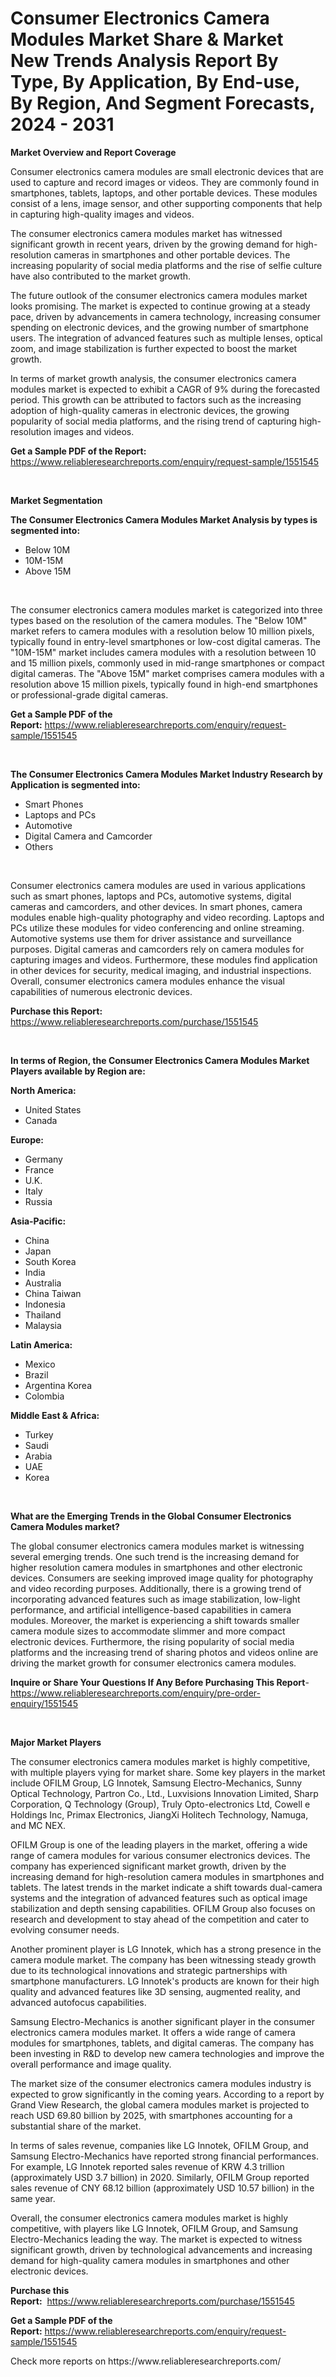 <p><h1>Consumer Electronics Camera Modules Market Share & Market New Trends Analysis Report By Type, By Application, By End-use, By Region, And Segment Forecasts, 2024 - 2031</h1></p><p><strong>Market Overview and Report Coverage</strong></p>
<p><p>Consumer electronics camera modules are small electronic devices that are used to capture and record images or videos. They are commonly found in smartphones, tablets, laptops, and other portable devices. These modules consist of a lens, image sensor, and other supporting components that help in capturing high-quality images and videos.</p><p>The consumer electronics camera modules market has witnessed significant growth in recent years, driven by the growing demand for high-resolution cameras in smartphones and other portable devices. The increasing popularity of social media platforms and the rise of selfie culture have also contributed to the market growth.</p><p>The future outlook of the consumer electronics camera modules market looks promising. The market is expected to continue growing at a steady pace, driven by advancements in camera technology, increasing consumer spending on electronic devices, and the growing number of smartphone users. The integration of advanced features such as multiple lenses, optical zoom, and image stabilization is further expected to boost the market growth.</p><p>In terms of market growth analysis, the consumer electronics camera modules market is expected to exhibit a CAGR of 9% during the forecasted period. This growth can be attributed to factors such as the increasing adoption of high-quality cameras in electronic devices, the growing popularity of social media platforms, and the rising trend of capturing high-resolution images and videos.</p></p>
<p><strong>Get a Sample PDF of the Report:</strong> <a href="https://www.reliableresearchreports.com/enquiry/request-sample/1551545">https://www.reliableresearchreports.com/enquiry/request-sample/1551545</a></p>
<p>&nbsp;</p>
<p><strong>Market Segmentation</strong></p>
<p><strong>The Consumer Electronics Camera Modules Market Analysis by types is segmented into:</strong></p>
<p><ul><li>Below 10M</li><li>10M-15M</li><li>Above 15M</li></ul></p>
<p>&nbsp;</p>
<p><p>The consumer electronics camera modules market is categorized into three types based on the resolution of the camera modules. The "Below 10M" market refers to camera modules with a resolution below 10 million pixels, typically found in entry-level smartphones or low-cost digital cameras. The "10M-15M" market includes camera modules with a resolution between 10 and 15 million pixels, commonly used in mid-range smartphones or compact digital cameras. The "Above 15M" market comprises camera modules with a resolution above 15 million pixels, typically found in high-end smartphones or professional-grade digital cameras.</p></p>
<p><strong>Get a Sample PDF of the Report:</strong>&nbsp;<a href="https://www.reliableresearchreports.com/enquiry/request-sample/1551545">https://www.reliableresearchreports.com/enquiry/request-sample/1551545</a></p>
<p>&nbsp;</p>
<p><strong>The Consumer Electronics Camera Modules Market Industry Research by Application is segmented into:</strong></p>
<p><ul><li>Smart Phones</li><li>Laptops and PCs</li><li>Automotive</li><li>Digital Camera and Camcorder</li><li>Others</li></ul></p>
<p>&nbsp;</p>
<p><p>Consumer electronics camera modules are used in various applications such as smart phones, laptops and PCs, automotive systems, digital cameras and camcorders, and other devices. In smart phones, camera modules enable high-quality photography and video recording. Laptops and PCs utilize these modules for video conferencing and online streaming. Automotive systems use them for driver assistance and surveillance purposes. Digital cameras and camcorders rely on camera modules for capturing images and videos. Furthermore, these modules find application in other devices for security, medical imaging, and industrial inspections. Overall, consumer electronics camera modules enhance the visual capabilities of numerous electronic devices.</p></p>
<p><strong>Purchase this Report:</strong>&nbsp; <a href="https://www.reliableresearchreports.com/purchase/1551545">https://www.reliableresearchreports.com/purchase/1551545</a></p>
<p>&nbsp;</p>
<p><strong>In terms of Region, the Consumer Electronics Camera Modules Market Players available by Region are:</strong></p>
<p>
    <p> <strong> North America: </strong>
        <ul>
            <li>United States</li>
            <li>Canada</li>
        </ul>
        </p> 
    <p> <strong> Europe: </strong>
        <ul>
            <li>Germany</li>
            <li>France</li>
            <li>U.K.</li>
            <li>Italy</li>
            <li>Russia</li>
        </ul>
        </p> 
    <p> <strong> Asia-Pacific: </strong>
        <ul>
            <li>China</li>
            <li>Japan</li>
            <li>South Korea</li>
            <li>India</li>
            <li>Australia</li>
            <li>China Taiwan</li>
            <li>Indonesia</li>
            <li>Thailand</li>
            <li>Malaysia</li>
        </ul>
        </p> 
    <p> <strong> Latin America: </strong>
        <ul>
            <li>Mexico</li>
            <li>Brazil</li>
            <li>Argentina Korea</li>
            <li>Colombia</li>
        </ul>
        </p> 
    <p> <strong> Middle East & Africa: </strong>
        <ul>
            <li>Turkey</li>
            <li>Saudi</li>
            <li>Arabia</li>
            <li>UAE</li>
            <li>Korea</li>
        </ul>
    </p>
    </p>
<p>&nbsp;</p>
<p><strong>What are the Emerging Trends in the Global Consumer Electronics Camera Modules market?</strong></p>
<p><p>The global consumer electronics camera modules market is witnessing several emerging trends. One such trend is the increasing demand for higher resolution camera modules in smartphones and other electronic devices. Consumers are seeking improved image quality for photography and video recording purposes. Additionally, there is a growing trend of incorporating advanced features such as image stabilization, low-light performance, and artificial intelligence-based capabilities in camera modules. Moreover, the market is experiencing a shift towards smaller camera module sizes to accommodate slimmer and more compact electronic devices. Furthermore, the rising popularity of social media platforms and the increasing trend of sharing photos and videos online are driving the market growth for consumer electronics camera modules.</p></p>
<p><strong>Inquire or Share Your Questions If Any Before Purchasing This Report</strong>- <a href="https://www.reliableresearchreports.com/enquiry/pre-order-enquiry/1551545">https://www.reliableresearchreports.com/enquiry/pre-order-enquiry/1551545</a></p>
<p>&nbsp;</p>
<p><strong>Major Market Players</strong></p>
<p><p>The consumer electronics camera modules market is highly competitive, with multiple players vying for market share. Some key players in the market include OFILM Group, LG Innotek, Samsung Electro-Mechanics, Sunny Optical Technology, Partron Co., Ltd., Luxvisions Innovation Limited, Sharp Corporation, Q Technology (Group), Truly Opto-electronics Ltd, Cowell e Holdings Inc, Primax Electronics, JiangXi Holitech Technology, Namuga, and MC NEX.</p><p>OFILM Group is one of the leading players in the market, offering a wide range of camera modules for various consumer electronics devices. The company has experienced significant market growth, driven by the increasing demand for high-resolution camera modules in smartphones and tablets. The latest trends in the market indicate a shift towards dual-camera systems and the integration of advanced features such as optical image stabilization and depth sensing capabilities. OFILM Group also focuses on research and development to stay ahead of the competition and cater to evolving consumer needs.</p><p>Another prominent player is LG Innotek, which has a strong presence in the camera module market. The company has been witnessing steady growth due to its technological innovations and strategic partnerships with smartphone manufacturers. LG Innotek's products are known for their high quality and advanced features like 3D sensing, augmented reality, and advanced autofocus capabilities.</p><p>Samsung Electro-Mechanics is another significant player in the consumer electronics camera modules market. It offers a wide range of camera modules for smartphones, tablets, and digital cameras. The company has been investing in R&D to develop new camera technologies and improve the overall performance and image quality.</p><p>The market size of the consumer electronics camera modules industry is expected to grow significantly in the coming years. According to a report by Grand View Research, the global camera modules market is projected to reach USD 69.80 billion by 2025, with smartphones accounting for a substantial share of the market.</p><p>In terms of sales revenue, companies like LG Innotek, OFILM Group, and Samsung Electro-Mechanics have reported strong financial performances. For example, LG Innotek reported sales revenue of KRW 4.3 trillion (approximately USD 3.7 billion) in 2020. Similarly, OFILM Group reported sales revenue of CNY 68.12 billion (approximately USD 10.57 billion) in the same year.</p><p>Overall, the consumer electronics camera modules market is highly competitive, with players like LG Innotek, OFILM Group, and Samsung Electro-Mechanics leading the way. The market is expected to witness significant growth, driven by technological advancements and increasing demand for high-quality camera modules in smartphones and other electronic devices.</p></p>
<p><strong>Purchase this Report:</strong>&nbsp;&nbsp;<a href="https://www.reliableresearchreports.com/purchase/1551545">https://www.reliableresearchreports.com/purchase/1551545</a></p>
<p></p>
<p><strong>Get a Sample PDF of the Report:</strong>&nbsp;<a href="https://www.reliableresearchreports.com/enquiry/request-sample/1551545">https://www.reliableresearchreports.com/enquiry/request-sample/1551545</a></p>
<p>Check more reports on https://www.reliableresearchreports.com/</p>